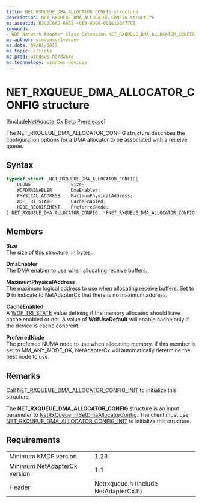 ```yaml
---
title: NET_RXQUEUE_DMA_ALLOCATOR_CONFIG structure
description: NET_RXQUEUE_DMA_ALLOCATOR_CONFIG structure
ms.assetid: B3C3C6AD-6853-4069-8090-601E120A77C6
keywords:
- WDF Network Adapter Class Extension NET_RXQUEUE_DMA_ALLOCATOR_CONFIG, NetAdapterCx NET_RXQUEUE_DMA_ALLOCATOR_CONFIG, NetCx NET_RXQUEUE_DMA_ALLOCATOR_CONFIG
ms.author: windowsdriverdev
ms.date: 09/01/2017
ms.topic: article
ms.prod: windows-hardware
ms.technology: windows-devices
---
```


# NET_RXQUEUE_DMA_ALLOCATOR_CONFIG structure

[!include[NetAdapterCx Beta Prerelease](../netcx-beta-prerelease.md)]

The NET_RXQUEUE_DMA_ALLOCATOR_CONFIG structure describes the configuration options for a DMA allocator to be associated with a receive queue.

## Syntax

```cpp
typedef struct _NET_RXQUEUE_DMA_ALLOCATOR_CONFIG{
    ULONG               Size;
    WDFDMAENABLER       DmaEnabler;
    PHYSICAL_ADDRESS    MaximumPhysicalAddress;
    WDF_TRI_STATE       CacheEnabled;
    NODE_REQUIREMENT    PreferredNode;
} NET_RXQUEUE_DMA_ALLOCATOR_CONFIG, *PNET_RXQUEUE_DMA_ALLOCATOR_CONFIG;
```

## Members

**Size**  
The size of this structure, in bytes.

**DmaEnabler**  
The DMA enabler to use when allocating receive buffers.

**MaximumPhysicalAddress**  
The maximum logical address to use when allocating receive buffers. Set to **0** to indicate to NetAdapterCx that there is no maximum address.

**CacheEnabled**  
A [WDF_TRI_STATE](https://msdn.microsoft.com/library/windows/hardware/ff552533) value defining if the memory allocated should have cache enabled or not. A value of **WdfUseDefault** will enable cache only if the device is cache coherent.

**PreferredNode**  
The preferred NUMA node to use when allocating memory. If this member is set to MM_ANY_NODE_OK, NetAdapterCx will automatically determine the best node to use.

## Remarks

Call [NET_RXQUEUE_DMA_ALLOCATOR_CONFIG_INIT](net-rxqueue-dma-allocator-config-init.md) to initialize this structure.

The **NET_RXQUEUE_DMA_ALLOCATOR_CONFIG** structure is an input parameter to [NetRxQueueInitSetDmaAllocatorConfig](netrxqueueinitsetdmaallocatorconfig.md). The client must use [NET_RXQUEUE_DMA_ALLOCATOR_CONFIG_INIT](net-rxqueue-dma-allocator-config-init.md) to initialize this structure.

## Requirements

|     |     |
| --- | --- |
| Minimum KMDF version | 1.23 |
| Minimum NetAdapterCx version | 1.1 |
| Header | Netrxqueue.h (include NetAdapterCx.h) |

